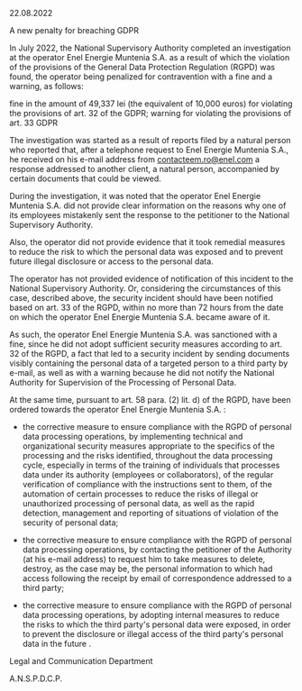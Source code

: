 22.08.2022

A new penalty for breaching GDPR

In July 2022, the National Supervisory Authority completed an investigation at the operator Enel Energie Muntenia S.A. as a result of which the violation of the provisions of the General Data Protection Regulation (RGPD) was found, the operator being penalized for contravention with a fine and a warning, as follows:

fine in the amount of 49,337 lei (the equivalent of 10,000 euros) for violating the provisions of art. 32 of the GDPR; warning for violating the provisions of art. 33 GDPR

The investigation was started as a result of reports filed by a natural person who reported that, after a telephone request to Enel Energie Muntenia S.A., he received on his e-mail address from contacteem.ro@enel.com a response addressed to another client, a natural person, accompanied by certain documents that could be viewed.

During the investigation, it was noted that the operator Enel Energie Muntenia S.A. did not provide clear information on the reasons why one of its employees mistakenly sent the response to the petitioner to the National Supervisory Authority.

Also, the operator did not provide evidence that it took remedial measures to reduce the risk to which the personal data was exposed and to prevent future illegal disclosure or access to the personal data.

The operator has not provided evidence of notification of this incident to the National Supervisory Authority. Or, considering the circumstances of this case, described above, the security incident should have been notified based on art. 33 of the RGPD, within no more than 72 hours from the date on which the operator Enel Energie Muntenia S.A. became aware of it.

As such, the operator Enel Energie Muntenia S.A. was sanctioned with a fine, since he did not adopt sufficient security measures according to art. 32 of the RGPD, a fact that led to a security incident by sending documents visibly containing the personal data of a targeted person to a third party by e-mail, as well as with a warning because he did not notify the National Authority for Supervision of the Processing of Personal Data.

At the same time, pursuant to art. 58 para. (2) lit. d) of the RGPD, have been ordered towards the operator Enel Energie Muntenia S.A. :

- the corrective measure to ensure compliance with the RGPD of personal data processing operations, by implementing technical and organizational security measures appropriate to the specifics of the processing and the risks identified, throughout the data processing cycle, especially in terms of the training of individuals that processes data under its authority (employees or collaborators), of the regular verification of compliance with the instructions sent to them, of the automation of certain processes to reduce the risks of illegal or unauthorized processing of personal data, as well as the rapid detection, management and reporting of situations of violation of the security of personal data;

- the corrective measure to ensure compliance with the RGPD of personal data processing operations, by contacting the petitioner of the Authority (at his e-mail address) to request him to take measures to delete, destroy, as the case may be, the personal information to which had access following the receipt by email of correspondence addressed to a third party;

- the corrective measure to ensure compliance with the RGPD of personal data processing operations, by adopting internal measures to reduce the risks to which the third party's personal data were exposed, in order to prevent the disclosure or illegal access of the third party's personal data in the future .

Legal and Communication Department

A.N.S.P.D.C.P.
